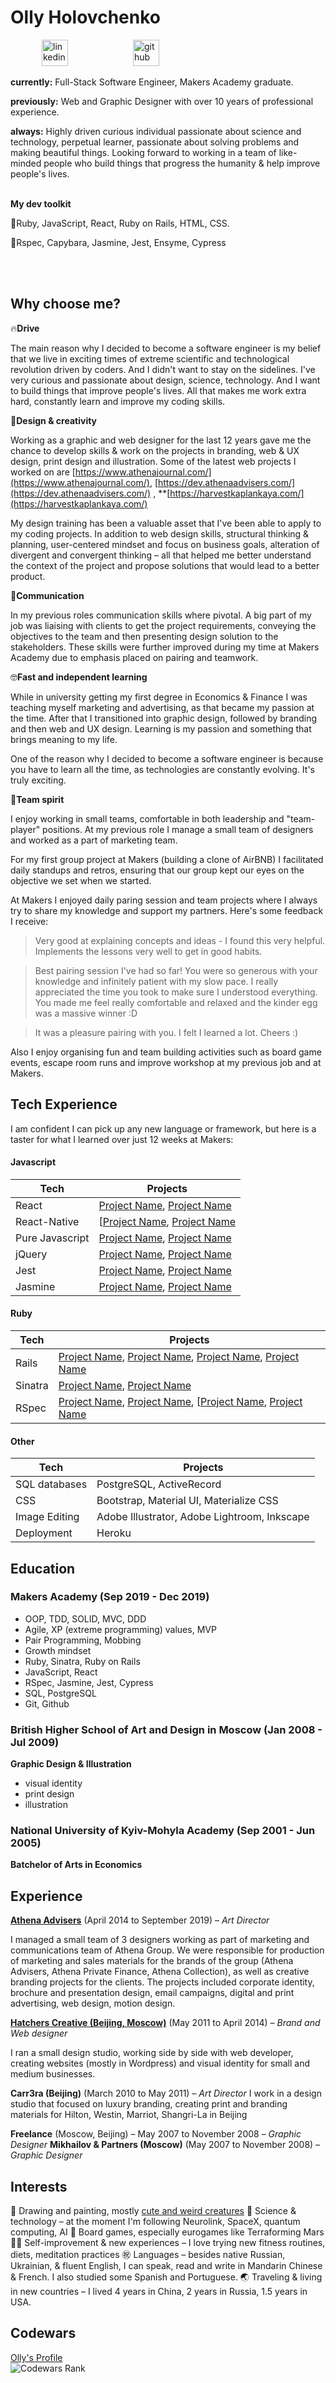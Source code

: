 # Olly Holovchenko

<a  href="https://www.linkedin.com/in/ollyholovchenko/"><img src="https://www.iconfinder.com/data/icons/free-social-icons/67/linkedin_circle_color-512.png" alt="linkedin" hspace="50" height="42" width="42"></a>
<a  href="https://github.com/ollyholly"><img src="https://cdn0.iconfinder.com/data/icons/octicons/1024/mark-github-512.png" alt="github" hspace="50" height="42" width="42"></a>

**currently:** Full-Stack Software Engineer, Makers Academy graduate.

**previously:** Web and Graphic Designer with over 10 years of professional experience.

**always:** Highly driven curious individual passionate about science and technology, perpetual learner, passionate about solving problems and making beautiful things. Looking forward to working in a team of like-minded people who build things that progress the humanity & help improve people's lives.
<br>
<br>

**My dev toolkit**

🔨Ruby, JavaScript, React, Ruby on Rails, HTML, CSS.

🔧Rspec, Capybara, Jasmine, Jest, Ensyme, Cypress

<br>
<br>

## Why choose me?

🔥**Drive**

The main reason why I decided to become a software engineer is my belief that we live in exciting times of extreme scientific and technological revolution driven by coders. And I didn't want to stay on the sidelines. I've very curious and passionate about design, science, technology. And I want to build things that improve people's lives. All that makes me work extra hard, constantly learn and improve my coding skills.


🎨**Design & creativity**

Working as a graphic and web designer for the last 12 years gave me the chance to develop skills & work on the projects in branding, web & UX design, print design and illustration. Some of the latest web projects I worked on are [https://www.athenajournal.com/](https://www.athenajournal.com/), [https://dev.athenaadvisers.com/](https://dev.athenaadvisers.com/) , \*\*[https://harvestkaplankaya.com/](https://harvestkaplankaya.com/)

My design training has been a valuable asset that I've been able to apply to my coding projects. In addition to web design skills, structural thinking & planning, user-centered mindset and focus on business goals, alteration of divergent and convergent thinking – all that helped me better understand the context of the project and propose solutions that would lead to a better product.


👅**Communication**

In my previous roles communication skills where pivotal. A big part of my job was liaising with clients to get the project requirements, conveying the objectives to the team and then presenting design solution to the stakeholders. These skills were further improved during my time at Makers Academy due to emphasis placed on pairing and teamwork.


🤓**Fast and independent learning**

While in university getting my first degree in Economics & Finance I was teaching myself marketing and advertising, as that became my passion at the time. After that I transitioned into graphic design, followed by branding and then web and UX design. Learning is my passion and something that brings meaning to my life.

One of the reason why I decided to become a software engineer is because you have to learn all the time, as technologies are constantly evolving. It's truly exciting.


🤝**Team spirit**

I enjoy working in small teams, comfortable in both leadership and "team-player" positions. At my previous role I manage a small team of designers and worked as a part of marketing team.

For my first group project at Makers (building a clone of AirBNB) I facilitated daily standups and retros, ensuring that our group kept our eyes on the objective we set when we started.

At Makers I enjoyed daily paring session and team projects where I always try to share my knowledge and support my partners. Here's some feedback I receive:

> Very good at explaining concepts and ideas - I found this very helpful. Implements the lessons very well to get in good habits.

> Best pairing session I've had so far! You were so generous with your knowledge and infinitely patient with my slow pace. I really appreciated the time you took to make sure I understood everything. You made me feel really comfortable and relaxed and the kinder egg was a massive winner :D

> It was a pleasure pairing with you. I felt I learned a lot. Cheers :)

Also I enjoy organising fun and team building activities such as board game events, escape room runs and improve workshop at my previous job and at Makers.



<h2 id="tech">Tech Experience</h2>
I am confident I can pick up any new language or framework, but here is a taster for what I learned over just 12 weeks at Makers:

#### Javascript

| Tech            | Projects                                    |
| --------------- | ------------------------------------------- |
| React           | [Project Name](link), [Project Name](link)  |
| React-Native    | [[Project Name](link), [Project Name](link) |
| Pure Javascript | [Project Name](link), [Project Name](link)  |
| jQuery          | [Project Name](link), [Project Name](link)  |
| Jest            | [Project Name](link), [Project Name](link)  |
| Jasmine         | [Project Name](link), [Project Name](link)  |

#### Ruby

| Tech    | Projects                                                                                |
| ------- | --------------------------------------------------------------------------------------- |
| Rails   | [Project Name](link), [Project Name](link), [Project Name](link), [Project Name](link)  |
| Sinatra | [Project Name](link), [Project Name](link)                                              |
| RSpec   | [Project Name](link), [Project Name](link), [[Project Name](link), [Project Name](link) |

#### Other

| Tech          | Projects                                     |
| ------------- | -------------------------------------------- |
| SQL databases | PostgreSQL, ActiveRecord                     |
| CSS           | Bootstrap, Material UI, Materialize CSS      |
| Image Editing | Adobe Illustrator, Adobe Lightroom, Inkscape |
| Deployment    | Heroku                                       |



## Education

### Makers Academy (Sep 2019 - Dec 2019)

- OOP, TDD, SOLID, MVC, DDD
- Agile, XP (extreme programming) values, MVP
- Pair Programming, Mobbing
- Growth mindset
- Ruby, Sinatra, Ruby on Rails
- JavaScript, React
- RSpec, Jasmine, Jest, Cypress
- SQL, PostgreSQL
- Git, Github

### British Higher School of Art and Design in Moscow (Jan 2008 - Jul 2009)

**Graphic Design & Illustration**

- visual identity
- print design
- illustration

### National University of Kyiv-Mohyla Academy (Sep 2001 - Jun 2005)

**Batchelor of Arts in Economics**



## Experience

**[Athena Advisers](https://www.athenaadvisers.com/)** (April 2014 to September 2019) – _Art Director_

I managed a small team of 3 designers working as part of marketing and communications team of Athena Group. We were responsible for production of marketing and sales materials for the brands of the group (Athena Advisers, Athena Private Finance, Athena Collection), as well as creative branding projects for the clients. The projects included corporate identity, brochure and presentation design, email campaigns, digital and print advertising, web design, motion design.

**[Hatchers Creative (Beijing, Moscow)](http://hatcherscreative.com/)** (May 2011 to April 2014) – _Brand and Web designer_

I ran a small design studio, working side by side with web developer, creating websites (mostly in Wordpress) and visual identity for small and medium businesses.

**Carr3ra (Beijing)** (March 2010 to May 2011) – _Art Director_
I work in a design studio that focused on luxury branding, creating print and branding materials for Hilton, Westin, Marriot, Shangri-La in Beijing

**Freelance** (Moscow, Beijing) – May 2007 to November 2008 – _Graphic Designer_
**Mikhailov & Partners (Moscow)** (May 2007 to November 2008) – _Graphic Designer_



## Interests

🎨 Drawing and painting, mostly [cute and weird creatures](https://www.instagram.com/ollyholly_art/)
🤖 Science & technology – at the moment I'm following Neurolink, SpaceX, quantum computing, AI
🎲 Board games, especially eurogames like Terraforming Mars
🧘‍♂️ Self-improvement & new experiences – I love trying new fitness routines, diets, meditation practices
㊗ ️Languages – besides native Russian, Ukrainian, & fluent English, I can speak, read and write in Mandarin Chinese & French. I also studied some Spanish and Portuguese.
🌏 Traveling & living in new countries – I lived 4 years in China, 2 years in Russia, 1.5 years in USA.

## Codewars

[Olly's Profile](https://www.codewars.com/users/Olly%20Holly)<br/>
![Codewars Rank](https://www.codewars.com/users/Olly%20Holly/badges/large)

